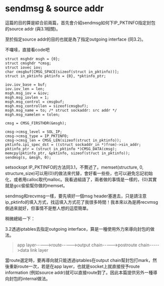 # sendmsg & source addr

這篇的目的算是綜合前兩篇，首先會介紹sendmsg如何下IP_PKTINFO指定封包的source addr (與3.1相關)。
 
至於指定source addr的目的也就是為了指定outgoing interface (同3.2)。
 
不囉嗦，直接看code吧
```
struct msghdr msgh = {0};
struct cmsghdr *cmsg;
struct iovec iov;
char cmsgbuf[CMSG_SPACE(sizeof(struct in_pktinfo))];
struct in_pktinfo pktinfo = {0}, *pktinfo_ptr;

iov.iov_base = buf;
iov.iov_len = len;
msgh.msg_iov = &iov;
msgh.msg_iovlen = 1;
msgh.msg_control = cmsgbuf;
msgh.msg_controllen = sizeof(cmsgbuf);
msgh.msg_name = to; /* struct sockaddr: src addr */
msgh.msg_namelen = tolen;

cmsg = CMSG_FIRSTHDR(&msgh);

cmsg->cmsg_level = SOL_IP;
cmsg->cmsg_type = IP_PKTINFO;
cmsg->cmsg_len = CMSG_LEN(sizeof(struct in_pktinfo));
pktinfo.ipi_spec_dst = ((struct sockaddr_in *)from)->sin_addr;
pktinfo_ptr = (struct in_pktinfo *)CMSG_DATA(cmsg);
memcpy(pktinfo_ptr, &pktinfo, sizeof(struct in_pktinfo));
sendmsg(s, &msgh, 0);
```
setsockopt IP_PKTINFO的方法同3.1，不贅述了。memset(structure, 0, structure_size)可以用{0}的做法來代替，會好看一些些，也可以避免忘記初始化，或者用calloc取代malloc。我看過組語了，兩者做的事情是一樣的，{0}其實就是gcc偷偷幫你做的memset。
 
sendmsg和recvmsg一樣，要先填好一個msg header塞進去，只是請注意ip_pktinfo的填入方式，找這填入方式花了我很多時間！我本來以為是將recvmsg倒過來就好，但事情不是憨人想的這麼簡單。
 
稍微總結一下：
 
3.2透過iptables去指定outgoing interface，算是一種使用外力來導向封包的做法。
 
> app layer----->route----->output chain----->postroute chain----->data link layer
 
當route選定時，要再導向就只能透過iptables在output chain幫封包打mark，然後重新route一次，若是在app layer，也就是socket上就直接授予route information (例如source addr)就可以直接route對了。因此本篇提供另外一種導向封包的internal做法。
